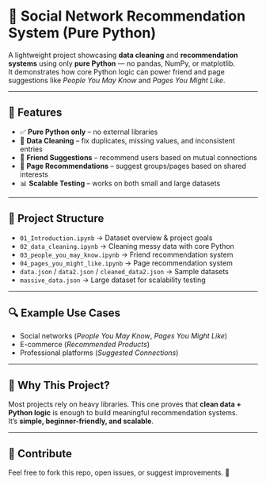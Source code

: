 # 🔗 Social Network Recommendation System (Pure Python)

A lightweight project showcasing **data cleaning** and **recommendation systems** using only **pure Python** — no pandas, NumPy, or matplotlib.  
It demonstrates how core Python logic can power friend and page suggestions like *People You May Know* and *Pages You Might Like*.  

---

## 🚀 Features
- ✅ **Pure Python only** – no external libraries  
- 🧹 **Data Cleaning** – fix duplicates, missing values, and inconsistent entries  
- 👥 **Friend Suggestions** – recommend users based on mutual connections  
- 📄 **Page Recommendations** – suggest groups/pages based on shared interests  
- 📊 **Scalable Testing** – works on both small and large datasets  

---

## 📂 Project Structure
- `01_Introduction.ipynb` → Dataset overview & project goals  
- `02_data_cleaning.ipynb` → Cleaning messy data with core Python  
- `03_people_you_may_know.ipynb` → Friend recommendation system  
- `04_pages_you_might_like.ipynb` → Page recommendation system  
- `data.json` / `data2.json` / `cleaned_data2.json` → Sample datasets  
- `massive_data.json` → Large dataset for scalability testing  

---

## 🔍 Example Use Cases
- Social networks (*People You May Know*, *Pages You Might Like*)  
- E-commerce (*Recommended Products*)  
- Professional platforms (*Suggested Connections*)  

---

## 🎯 Why This Project?
Most projects rely on heavy libraries. This one proves that **clean data + Python logic** is enough to build meaningful recommendation systems.  
It’s **simple, beginner-friendly, and scalable**.  


---

## 🤝 Contribute
Feel free to fork this repo, open issues, or suggest improvements. 🚀  
